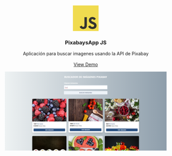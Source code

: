 <br />
<p align="center">
  <a href="#">
    <img src="img/JSLogo.png" alt="Logo" width="80" height="80">
  </a>

  <h3 align="center">PixabaysApp JS</h3>

  <p align="center">
   Aplicación para buscar imagenes usando la API de Pixabay
    <br />
    <br />
    <a href="https://apipixabayapp-jc.netlify.app/">View Demo</a>
  </p>
</p>


<p align="center">
  <img align="center" src="img/PXAppSS.png">
</p>
